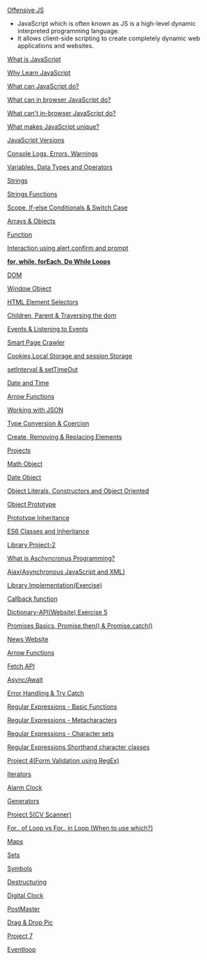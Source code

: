 [Offensive JS](JavaScript%2020e84adae71b41f9a0ceaf0c93ff310a/Offensive%20JS%20a80720e284b04bca9e7fc50da02a0648.md)

- JavaScript which is often known as JS is a high-level dynamic interpreted programming language.
- It allows client-side scripting to create completely dynamic web applications and websites.

[What is JavaScript](What%20is%20JavaScript.md)

[Why Learn JavaScript](Why%20Learn%20JavaScript.md)

[What can JavaScript do?](What%20can%20JavaScript%20do.md)

[What can in browser JavaScript do?](JavaScript%2020e84adae71b41f9a0ceaf0c93ff310a/What%20can%20in%20browser%20JavaScript%20do%2042e8446ffdcf4821a32aae41ff2ca1f2.md)

[What can't in-browser JavaScript do?](What%20can't%20in-browser%20JavaScript%20do.md)

[What makes JavaScript unique?](What%20makes%20JavaScript%20unique.md)

[JavaScript Versions](JavaScript%20Versions.md)

[Console Logs, Errors, Warnings](Console%20Logs,%20Errors,%20Warnings.md)

[Variables, Data Types and Operators](Variables,%20Data%20Types%20and%20Operators.md)

[Strings](Strings.md)

[Strings Functions](Strings%20Functions.md)

[Scope, If-else Conditionals & Switch Case](Scope,%20If-else%20Conditionals%20&%20Switch%20Case.md)

[Arrays & Objects](JavaScript%2020e84adae71b41f9a0ceaf0c93ff310a/Arrays%20&%20Objects%20c1c5c8e93cf34f15abfe81ddb3247984.md)

[Function](Function.md)

[Interaction using alert,confirm and prompt](Interaction%20using%20alert,confirm%20and%20prompt.md)

[**for, while, forEach, Do While Loops**](for,%20while,%20forEach,%20Do%20While%20Loops.md)

[DOM](DOM.md)

[Window Object](Window%20Object.md)

[HTML Element Selectors](HTML%20Element%20Selectors.md)

[Children, Parent & Traversing the dom](Children,%20Parent%20&%20Traversing%20the%20dom.md)

[Events & Listening to Events](JavaScript%2020e84adae71b41f9a0ceaf0c93ff310a/Events%20&%20Listening%20to%20Events%205bd6218c30e84bb484d8a91e3abc1b97.md)

[Smart Page Crawler](JavaScript%2020e84adae71b41f9a0ceaf0c93ff310a/Smart%20Page%20Crawler%207947554622424d54a198c36c0d686c81.md)

[Cookies,Local Storage and session Storage](Cookies,Local%20Storage%20and%20session%20Storage.md)

[setInterval & setTimeOut](setInterval%20&%20setTimeOut.md)

[Date and Time](Date%20and%20Time.md)

[Arrow Functions](JavaScript%2020e84adae71b41f9a0ceaf0c93ff310a/Arrow%20Functions%20de3d4274323a4cc8b46644b1eb923aa6.md)

[Working with JSON](Working%20with%20JSON.md)

[Type Conversion & Coercion](Type%20Conversion%20&%20Coercion.md)

[Create, Removing & Replacing Elements](Create,%20Removing%20&%20Replacing%20Elements.md)

[Projects](JavaScript%2020e84adae71b41f9a0ceaf0c93ff310a/Projects%205de401f4d593499bb463ef0f80d10594.md)

[Math Object](JavaScript%2020e84adae71b41f9a0ceaf0c93ff310a/Math%20Object%20d7d53918130f4f80b0e464dba878e51f.md)

[Date Object](JavaScript%2020e84adae71b41f9a0ceaf0c93ff310a/Date%20Object%20d9f43419f6a64d31b1bbb971c0f6ccf0.md)

[Object Literals, Constructors and Object Oriented](Object%20Literals,%20Constructors%20and%20Object%20Oriented.md)

[Object Prototype](Object%20Prototype.md)

[Prototype Inheritance](JavaScript%2020e84adae71b41f9a0ceaf0c93ff310a/Prototype%20Inheritance%2060601feeba72465797296c3b203e8825.md)

[ES6 Classes and Inheritance](JavaScript%2020e84adae71b41f9a0ceaf0c93ff310a/ES6%20Classes%20and%20Inheritance%208ec19e91ec4046a5958e5a72fe72c5cf.md)

[Library Project-2](JavaScript%2020e84adae71b41f9a0ceaf0c93ff310a/Library%20Project-2%20f252e996979240ddb28b40afd5e17e44.md)

[What is Aschyncronus Programming?](What%20is%20Aschyncronus%20Programming.md)

[Ajax(Asynchronous JavaScript and XML)](JavaScript%2020e84adae71b41f9a0ceaf0c93ff310a/Ajax(Asynchronous%20JavaScript%20and%20XML)%20e721023c6b72431b878dbad482156b40.md)

[Library Implementation(Exercise)](JavaScript%2020e84adae71b41f9a0ceaf0c93ff310a/Library%20Implementation(Exercise)%2087d142d2e3e9413bb9d2c5eb17e68807.md)

[Callback function](JavaScript%2020e84adae71b41f9a0ceaf0c93ff310a/Callback%20function%208f4198baba7a4b1486e62e3629c05daf.md)

[Dictionary-API(Website) Exercise 5](JavaScript%2020e84adae71b41f9a0ceaf0c93ff310a/Dictionary-API(Website)%20Exercise%205%20a97c2e116da044f688f3de9cb73a7768.md)

[Promises Basics, Promise.then() & Promise.catch()](JavaScript%2020e84adae71b41f9a0ceaf0c93ff310a/Promises%20Basics,%20Promise%20then()%20&%20Promise%20catch()%208907b48339de4a7fb92356d7c98091fa.md)

[News Website](JavaScript%2020e84adae71b41f9a0ceaf0c93ff310a/News%20Website%20b771a516be0247a6b9f91fce883f954d.md)

[Arrow Functions](JavaScript%2020e84adae71b41f9a0ceaf0c93ff310a/Arrow%20Functions%20f620920bbf984565a34075601b0d57b2.md)

[Fetch API](JavaScript%2020e84adae71b41f9a0ceaf0c93ff310a/Fetch%20API%20ecd5b87fe48b4be7b4044b6a3fd9fb00.md)

[Async/Await](Async%20Await.md)

[Error Handling & Try Catch](JavaScript%2020e84adae71b41f9a0ceaf0c93ff310a/Error%20Handling%20&%20Try%20Catch%20ed7d8702b3664b98b4312db1e307d4ac.md)

[Regular Expressions - Basic Functions](JavaScript%2020e84adae71b41f9a0ceaf0c93ff310a/Regular%20Expressions%20-%20Basic%20Functions%20c385ae3e8d104abbb80ea227f7b3e7b6.md)

[Regular Expressions - Metacharacters](JavaScript%2020e84adae71b41f9a0ceaf0c93ff310a/Regular%20Expressions%20-%20Metacharacters%2041ff4331002e48769ade67df7d9c38c9.md)

[Regular Expressions - Character sets](JavaScript%2020e84adae71b41f9a0ceaf0c93ff310a/Regular%20Expressions%20-%20Character%20sets%20276faa0d7dc84c2692d8ef7354bc8bf2.md)

[Regular Expressions Shorthand character classes](JavaScript%2020e84adae71b41f9a0ceaf0c93ff310a/Regular%20Expressions%20Shorthand%20character%20classes%20f42f5a482dcf4cbfacc1c323bc887403.md)

[Project 4(Form Validation using RegEx)](JavaScript%2020e84adae71b41f9a0ceaf0c93ff310a/Project%204(Form%20Validation%20using%20RegEx)%20a8770d949b51472797e1d9fd7ae8b861.md)

[Iterators](JavaScript%2020e84adae71b41f9a0ceaf0c93ff310a/Iterators%20167335dfbf0a4b918f751434bfe789de.md)

[Alarm Clock](JavaScript%2020e84adae71b41f9a0ceaf0c93ff310a/Alarm%20Clock%20f546910322fe43e58a92d795a585450f.md)

[Generators](JavaScript%2020e84adae71b41f9a0ceaf0c93ff310a/Generators%200e9cfebec2be453f884b840c8ef20c9d.md)

[Project 5(CV Scanner)](JavaScript%2020e84adae71b41f9a0ceaf0c93ff310a/Project%205(CV%20Scanner)%202a05909a378d446db06f5ef3240804bf.md)

[For.. of Loop vs For.. in Loop (When to use which?)](JavaScript%2020e84adae71b41f9a0ceaf0c93ff310a/For%20of%20Loop%20vs%20For%20in%20Loop%20(When%20to%20use%20which%20)%20fa0a023f33fe41c0b3ce46918c39250e.md)

[Maps](JavaScript%2020e84adae71b41f9a0ceaf0c93ff310a/Maps%201d8df4bf691a4a45a9206fd4a897895f.md)

[Sets](JavaScript%2020e84adae71b41f9a0ceaf0c93ff310a/Sets%20dc1f6873dab04114b089ca07a992660d.md)

[Symbols](JavaScript%2020e84adae71b41f9a0ceaf0c93ff310a/Symbols%2039dbfb01240244258a14ae3a6d3b4fb5.md)

[Destructuring](JavaScript%2020e84adae71b41f9a0ceaf0c93ff310a/Destructuring%20020012e24d9b44faa9c24e576c54798e.md)

[Digital Clock](JavaScript%2020e84adae71b41f9a0ceaf0c93ff310a/Digital%20Clock%201c46f401ca8d4071bec697bfd3059211.md)

[PostMaster](JavaScript%2020e84adae71b41f9a0ceaf0c93ff310a/PostMaster%20f5b99ac24a3b4525aaa635c01b96b7db.md)

[Drag & Drop Pic](JavaScript%2020e84adae71b41f9a0ceaf0c93ff310a/Drag%20&%20Drop%20Pic%20d685d2b416f3478a83b51f535c95ff92.md)

[Project 7](JavaScript%2020e84adae71b41f9a0ceaf0c93ff310a/Project%207%2071336e42acdb4c6dab33a53d30251fa9.md)

[Eventloop](JavaScript%2020e84adae71b41f9a0ceaf0c93ff310a/Eventloop%20fe3a4d7d205a4d36a8743d61e348b479.md)